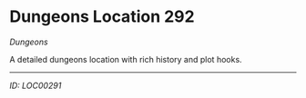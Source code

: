 # Dungeons Location 292

*Dungeons*

A detailed dungeons location with rich history and plot hooks.

---
*ID: LOC00291*